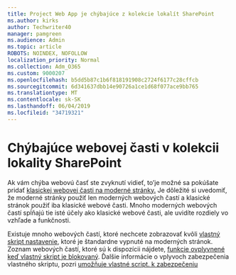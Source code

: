 ```yaml
---
title: Project Web App je chýbajúce z kolekcie lokalít SharePoint
ms.author: kirks
author: Techwriter40
manager: pamgreen
ms.audience: Admin
ms.topic: article
ROBOTS: NOINDEX, NOFOLLOW
localization_priority: Normal
ms.collection: Adm_O365
ms.custom: 9000207
ms.openlocfilehash: b5dd5b87c1b6f818191908c2724f6177c28cffcb
ms.sourcegitcommit: 6d341637dbb14e90726a1ce1d68f077ace9bb765
ms.translationtype: MT
ms.contentlocale: sk-SK
ms.lasthandoff: 06/04/2019
ms.locfileid: "34719321"
---
```

# <a name="missing-web-part-in-sharepoint-site-collection"></a>Chýbajúce webovej časti v kolekcii lokality SharePoint

<p>Ak vám chýba webovú časť ste zvyknutí vidieť, to&rsquo;je možné sa pokúšate pridať <a href="https://support.office.com/en-us/article/classic-and-modern-web-part-experiences-3fdae6c3-8fc1-49ab-8708-8c104b882e64">klasickej webovej časti na moderné stránky.</a> Je dôležité si uvedomiť, že moderné stránky použiť len moderných webových častí a klasické stránok použiť iba klasické webové časti. Mnoho moderných webových častí spĺňajú tie isté účely ako klasické webové časti, ale uvidíte rozdiely vo vzhľade a funkčnosti.</p> <p>Existuje mnoho webových častí, ktoré nechcete zobrazovať kvôli <a href="https://docs.microsoft.com/en-us/sharepoint/allow-or-prevent-custom-script">vlastný skript nastavenie</a>, ktoré je štandardne vypnuté na moderných stránok. Zoznam webových častí, ktoré sú k dispozícii nájdete, <a href="https://docs.microsoft.com/en-us/sharepoint/allow-or-prevent-custom-script#features-affected-when-custom-script-is-blocked">funkcie ovplyvnené keď vlastný skript je blokovaný</a>. Ďalšie informácie o vplyvoch zabezpečenia vlastného skriptu, pozri <a href="https://docs.microsoft.com/en-us/sharepoint/security-considerations-of-allowing-custom-script">umožňuje vlastné script. k zabezpečeniu</a></p>
